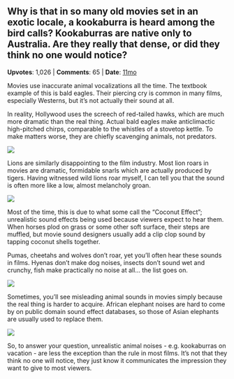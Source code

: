 ## Why is that in so many old movies set in an exotic locale, a kookaburra is heard among the bird calls? Kookaburras are native only to Australia. Are they really that dense, or did they think no one would notice?
    
**Upvotes**: 1,026 | **Comments**: 65 | **Date**: [11mo](https://www.quora.com/Why-is-that-in-so-many-old-movies-set-in-an-exotic-locale-a-kookaburra-is-heard-among-the-bird-calls-Kookaburras-are-native-only-to-Australia-Are-they-really-that-dense-or-did-they-think-no-one-would-notice/answer/Gary-Meaney)

Movies use inaccurate animal vocalizations all the time. The textbook example of this is bald eagles. Their piercing cry is common in many films, especially Westerns, but it’s not actually their sound at all.

In reality, Hollywood uses the screech of red-tailed hawks, which are much more dramatic than the real thing. Actual bald eagles make anticlimactic high-pitched chirps, comparable to the whistles of a stovetop kettle. To make matters worse, they are chiefly scavenging animals, not predators.

![](https://qph.fs.quoracdn.net/main-qimg-a324ef3cfe0d3147bfd7b70368754135-lq)

Lions are similarly disappointing to the film industry. Most lion roars in movies are dramatic, formidable snarls which are actually produced by tigers. Having witnessed wild lions roar myself, I can tell you that the sound is often more like a low, almost melancholy groan.

![](https://qph.fs.quoracdn.net/main-qimg-1a8f9949ea0d9a003eb30ef93588d7ac-lq)

Most of the time, this is due to what some call the “Coconut Effect”; unrealistic sound effects being used because viewers expect to hear them. When horses plod on grass or some other soft surface, their steps are muffled, but movie sound designers usually add a clip clop sound by tapping coconut shells together.

Pumas, cheetahs and wolves don’t roar, yet you’ll often hear these sounds in films. Hyenas don’t make dog noises, insects don’t sound wet and crunchy, fish make practically no noise at all… the list goes on.

![](https://qph.fs.quoracdn.net/main-qimg-50e7482de2f77a897fef3368458b25b6-lq)

Sometimes, you’ll see misleading animal sounds in movies simply because the real thing is harder to acquire. African elephant noises are hard to come by on public domain sound effect databases, so those of Asian elephants are usually used to replace them.

![](https://qph.fs.quoracdn.net/main-qimg-7fe43df1b23ce80a27912fbbd75bc5a6-lq)

So, to answer your question, unrealistic animal noises - e.g. kookaburras on vacation - are less the exception than the rule in most films. It’s not that they think no one will notice, they just know it communicates the impression they want to give to most viewers.

